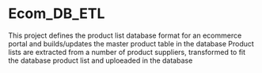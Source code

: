 # Ecom_DB_ETL
This project defines the product list database format for an ecommerce portal and builds/updates the master product table in the database
Product lists are extracted from a number of product suppliers, transformed to fit the database product list and uploeaded in the database

